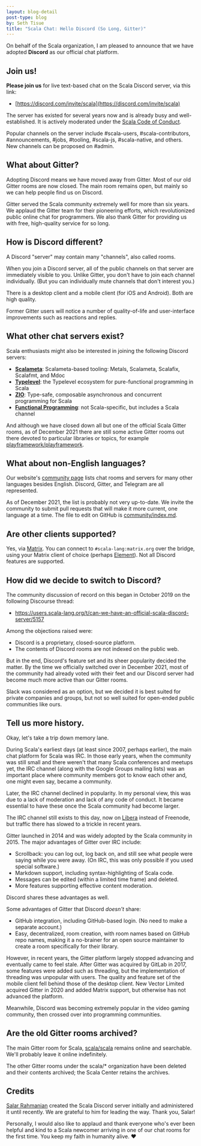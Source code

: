 ```yaml
---
layout: blog-detail
post-type: blog
by: Seth Tisue
title: "Scala Chat: Hello Discord (So Long, Gitter)"
---
```


On behalf of the Scala organization, I am pleased to announce that we
have adopted **Discord** as our official chat platform.

## Join us!

**Please join us** for live text-based chat on the Scala Discord
server, via this link:

* [https://discord.com/invite/scala](https://discord.com/invite/scala)

The server has existed for several years now and is already
busy and well-established.  It is actively moderated under the
[Scala Code of Conduct](https://www.scala-lang.org/conduct/).

Popular channels on the server include \#scala-users,
\#scala-contributors, \#announcements, \#jobs, \#tooling, \#scala-js,
\#scala-native, and others.  New channels can be proposed on \#admin.

## What about Gitter?

Adopting Discord means we have moved away from Gitter.  Most of our
old Gitter rooms are now closed.  The main room remains open, but
mainly so we can help people find us on Discord.

Gitter served the Scala community extremely well for more than six
years.  We applaud the Gitter team for their pioneering efforts, which
revolutionized public online chat for programmers.  We also thank
Gitter for providing us with free, high-quality service for so long.

## How is Discord different?

A Discord "server" may contain many "channels", also called rooms.

When you join a Discord server, all of the public channels on that
server are immediately visible to you. Unlike Gitter, you don't have
to join each channel individually.  (But you can individually mute
channels that don't interest you.)

There is a desktop client and a mobile client (for iOS and Android).
Both are high quality.

Former Gitter users will notice a number of quality-of-life
and user-interface improvements such as reactions and replies.

## What other chat servers exist?

Scala enthusiasts might also be interested in joining the following
Discord servers:

* **[Scalameta](https://discord.gg/RFpSVth)**: Scalameta-based tooling: Metals, Scalameta, Scalafix, Scalafmt, and Mdoc
* **[Typelevel](https://discord.gg/XF3CXcMzqD)**: the Typelevel ecosystem for pure-functional programming in Scala
* **[ZIO](https://discord.gg/2ccFBr4)**: Type-safe, composable asynchronous and concurrent programming for Scala
* **[Functional Programming](https://discord.gg/K6XHBSh)**: not Scala-specific, but includes a Scala channel

And although we have closed down all but one of the official Scala
Gitter rooms, as of December 2021 there are still some active Gitter
rooms out there devoted to particular libraries or topics, for example
[playframework/playframework](https://gitter.im/playframework/playframework).

## What about non-English languages?

Our website's [community
page](https://www.scala-lang.org/community/#chat-rooms) lists chat
rooms and servers for many other languages besides English. Discord,
Gitter, and Telegram are all represented.

As of December 2021, the list is probably not very up-to-date.  We
invite the community to submit pull requests that will make it more
current, one language at a time.  The file to edit on GitHub is
[community/index.md](https://github.com/scala/scala-lang/blob/main/community/index.md).

## Are other clients supported?

Yes, via [Matrix](https://matrix.org).  You can connect to
`#scala-lang:matrix.org` over the bridge, using your Matrix client of
choice (perhaps [Element](https://element.io)).  Not all Discord features
are supported.

## How did we decide to switch to Discord?

The community discussion of record on this began in October 2019
on the following Discourse thread:

* https://users.scala-lang.org/t/can-we-have-an-official-scala-discord-server/5157

Among the objections raised were:

* Discord is a proprietary, closed-source platform.
* The contents of Discord rooms are not indexed on the public web.

But in the end, Discord's feature set and its sheer popularity decided
the matter.  By the time we officially switched over in December 2021,
most of the community had already voted with their feet and our
Discord server had become much more active than our Gitter rooms.

Slack was considered as an option, but we decided it is best suited
for private companies and groups, but not so well suited for
open-ended public communities like ours.

## Tell us more history.

Okay, let's take a trip down memory lane.

During Scala's earliest days (at least since 2007, perhaps earlier),
the main chat platform for Scala was IRC.  In those early years, when
the community was still small and there weren't that many Scala
conferences and meetups yet, the IRC channel (along with the Google
Groups mailing lists) was an important place where community members
got to know each other and, one might even say, became a community.

Later, the IRC channel declined in popularity.  In my personal view,
this was due to a lack of moderation and lack of any code of conduct.
It became essential to have these once the Scala community had become
larger.

The IRC channel still exists to this day, now on
[Libera](https://libera.chat) instead of Freenode, but traffic there
has slowed to a trickle in recent years.

Gitter launched in 2014 and was widely adopted by the Scala community
in 2015. The major advantages of Gitter over IRC include:

* Scrollback: you can log out, log back on, and still see what
  people were saying while you were away.  (On IRC, this was only
  possible if you used special software.)
* Markdown support, including syntax-highlighting of Scala code.
* Messages can be edited (within a limited time frame) and
  deleted.
* More features supporting effective content moderation.

Discord shares these advantages as well.

Some advantages of Gitter that Discord _doesn't_ share:

* GitHub integration, including GitHub-based login. (No need to
  make a separate account.)
* Easy, decentralized, room creation, with room names based on GitHub
  repo names, making it a no-brainer for an open source maintainer to
  create a room specifically for their library.

However, in recent years, the Gitter platform largely stopped
advancing and eventually came to feel stale.  After Gitter was
acquired by GitLab in 2017, some features were added such as
threading, but the implementation of threading was unpopular with
users. The quality and feature set of the mobile client fell behind
those of the desktop client.  New Vector Limited acquired Gitter in
2020 and added Matrix support, but otherwise has not advanced the
platform.

Meanwhile, Discord was becoming extremely popular in the video gaming
community, then crossed over into programming communities.

## Are the old Gitter rooms archived?

The main Gitter room for Scala,
[scala/scala](https://gitter.im/scala/scala) remains online and
searchable.  We'll probably leave it online indefinitely.

The other Gitter rooms under the scala/* organization have been
deleted and their contents archived; the Scala Center retains the
archives.

## Credits

[Salar Rahmanian](https://twitter.com/salarrahmanian) created the
Scala Discord server initially and administered it until recently.
We are grateful to him for leading the way.  Thank you, Salar!

Personally, I would also like to applaud and thank everyone who's ever
been helpful and kind to a Scala newcomer arriving in one of our chat
rooms for the first time.  You keep my faith in humanity alive. ❤️
